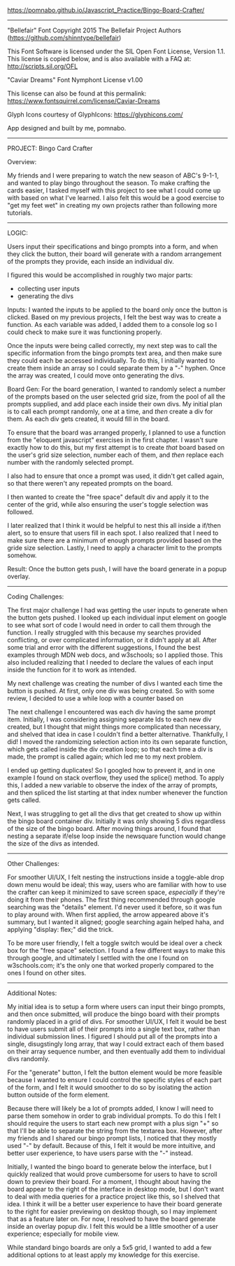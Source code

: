 https://pomnabo.github.io/Javascript_Practice/Bingo-Board-Crafter/

------------------------------
"Bellefair" Font
Copyright 2015 The Bellefair Project Authors (https://github.com/shinntype/bellefair)

This Font Software is licensed under the SIL Open Font License, Version 1.1.
This license is copied below, and is also available with a FAQ at:
http://scripts.sil.org/OFL


"Caviar Dreams" Font
Nymphont License v1.00

This license can also be found at this permalink: https://www.fontsquirrel.com/license/Caviar-Dreams

Glyph Icons courtesy of GlyphIcons:
https://glyphicons.com/


App designed and built by me, pomnabo.


------------------------------
PROJECT: Bingo Card Crafter

Overview:

My friends and I were preparing to watch the new season of ABC's 9-1-1, and wanted to play bingo throughout the season. To make crafting the cards easier, I tasked myself with this project to see what I could come up with based on what I've learned. I also felt this would be a good exercise to "get my feet wet" in creating my own projects rather than following more tutorials.

------------------------------
LOGIC:

Users input their specifications and bingo prompts into a form, and when they click the button, their board will generate with a random arrangement of the prompts they provide, each inside an individual div.

I figured this would be accomplished in roughly two major parts:
- collecting user inputs
- generating the divs

Inputs:
I wanted the inputs to be applied to the board only once the button is clicked. Based on my previous projects, I felt the best way was to create a function. As each variable was added, I added them to a console log so I could check to make sure it was functioning properly.

Once the inputs were being called correctly, my next step was to call the specific information from the bingo prompts text area, and then make sure they could each be accessed individually. To do this, I initially wanted to create them inside an array so I could separate them by a "-" hyphen. Once the array was created, I could move onto generating the divs.


Board Gen:
For the board generation, I wanted to randomly select a number of the prompts based on the user selected grid size, from the pool of all the prompts supplied, and add place each inside their own divs. My initial plan is to call each prompt randomly, one at a time, and *then* create a div for them. As each div gets created, it would fill in the board.

To ensure that the board was arranged properly, I planned to use a function from the "eloquent javascript" exercises in the first chapter. I wasn't sure exactly how to do this, but my first attempt is to create *that* board based on the user's grid size selection, number each of them, and *then* replace each number with the randomly selected prompt.

I also had to ensure that once a prompt was used, it didn't get called again, so that there weren't any repeated prompts on the board.

I then wanted to create the "free space" default div and apply it to the center of the grid, while also ensuring the user's toggle selection was followed.

I later realized that I think it would be helpful to nest this all inside a if/then alert, so to ensure that users fill in each spot. I also realized that I need to make sure there are a minimum of enough prompts provided based on the gride size selection. Lastly, I need to apply a character limit to the prompts somehow.


Result:
Once the button gets push, I will have the board generate in a popup overlay.

------------------------------
Coding Challenges:

The first major challenge I had was getting the user inputs to generate when the button gets pushed. I looked up each individual input element on google to see what sort of code I would need in order to call them through the function. I really struggled with this because my searches provided conflicting, or over complicated information, or it didn't apply at all. After some trial and error with the different suggestions, I found the best examples through MDN web docs, and w3schools; so I applied those. This also included realizing that I needed to declare the values of each input inside the function for it to work as intended.

My next challenge was creating the number of divs I wanted each time the button is pushed. At first, only one div was being created. So with some review, I decided to use a while loop with a counter based on 

The next challenge I encountered was each div having the same prompt item. Initially, I was considering assigning separate Ids to each new div created, but I thought that might things more complicated than necessary, and shelved that idea in case I couldn't find a better alternative. Thankfully, I did! I moved the randomizing selection action into its own separate function, which gets called inside the div creation loop; so that each time a div is made, the prompt is called again; which led me to my next problem.

I ended up getting duplicates! So I googled how to prevent it, and in one example I found on stack overflow, they used the splice() method. To apply this, I added a new variable to observe the index of the array of prompts, and then spliced the list starting at that index number whenever the function gets called.

Next, I was struggling to get all the divs that get created to show up within the bingo board container div. Initially it was only showing 5 divs regardless of the size of the bingo board. After moving things around, I found that nesting a separate if/else loop inside the newsquare function would change the size of the divs as intended.


------------------------------
Other Challenges:

For smoother UI/UX, I felt nesting the instructions inside a toggle-able drop down menu would be ideal; this way, users who are familiar with how to use the crafter can keep it minimized to save screen space, *especially* if they're doing it from their phones. The first thing recommended through google searching was the "details" element. I'd never used it before, so it was fun to play around with. When first applied, the arrow appeared above it's summary, but I wanted it aligned; google searching again helped haha, and applying "display: flex;" did the trick.

To be more user friendly, I felt a toggle switch would be ideal over a check box for the "free space" selection. I found a few different ways to make this through google, and ultimately I settled with the one I found on w3schools.com; it's the only one that worked properly compared to the ones I found on other sites.


------------------------------
Additional Notes:

My initial idea is to setup a form where users can input their bingo prompts, and then once submitted, will produce the bingo board with their prompts randomly placed in a grid of divs. For smoother UI/UX, I felt it would be best to have users submit all of their prompts into a single text box, rather than individual submission lines. I figured I should put all of the prompts into a single, disugstingly long array, that way I could extract each of them based on their array sequence number, and then eventually add them to individual divs randomly.

For the "generate" button, I felt the button element would be more feasible because I wanted to ensure I could control the specific styles of each part of the form, and I felt it would smoother to do so by isolating the action button outside of the form element.

Because there will likely be a lot of prompts added, I know I will need to parse them somehow in order to grab individual prompts. To do this I felt I should require the users to start each new prompt with a plus sign "+" so that I'll be able to separate the string from the textarea box. However, after my friends and I shared our bingo prompt lists, I noticed that they mostly used "-" by default. Because of this, I felt it would be more intuitive, and better user experience, to have users parse with the "-" instead.

Initially, I wanted the bingo board to generate below the interface, but I quickly realized that would prove cumbersome for users to have to scroll down to preview their board. For a moment, I thought about having the board appear to the right of the interface in desktop mode, but I don't want to deal with media queries for a practice project like this, so I shelved that idea. I think it will be a better user experience to have their board generate to the right for easier previewing on desktop though, so I may implement that as a feature later on. For now, I resolved to have the board generate inside an overlay popup div. I felt this would be a little smoother of a user experience; especially for mobile view.

While standard bingo boards are only a 5x5 grid, I wanted to add a few additional options to at least apply my knowledge for this exercise.